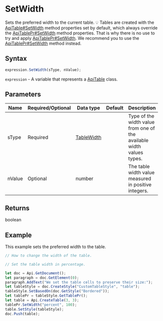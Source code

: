 # SetWidth

Sets the preferred width to the current table.
💡 Tables are created with the [ApiTable#SetWidth](../../ApiTable/Methods/SetWidth.md) method properties set by default, which always override the [ApiTablePr#SetWidth](../../ApiTablePr/Methods/SetWidth.md) method properties. That is why there is no use to try and apply [ApiTablePr#SetWidth](../../ApiTablePr/Methods/SetWidth.md). We recommend you to use the  [ApiTablePr#SetWidth](../../ApiTablePr/Methods/SetWidth.md) method instead.

## Syntax

```javascript
expression.SetWidth(sType, nValue);
```

`expression` - A variable that represents a [ApiTable](../ApiTable.md) class.

## Parameters

| **Name** | **Required/Optional** | **Data type** | **Default** | **Description** |
| ------------- | ------------- | ------------- | ------------- | ------------- |
| sType | Required | [TableWidth](../../Enumeration/TableWidth.md) |  | Type of the width value from one of the available width values types. |
| nValue | Optional | number |  | The table width value measured in positive integers. |

## Returns

boolean

## Example

This example sets the preferred width to the table.

```javascript editor-docx
// How to change the width of the table.

// Set the table width in percentage.

let doc = Api.GetDocument();
let paragraph = doc.GetElement(0);
paragraph.AddText("We set the table cells to preserve their size:");
let tableStyle = doc.CreateStyle("CustomTableStyle", "table");
tableStyle.SetBasedOn(doc.GetStyle("Bordered"));
let tablePr = tableStyle.GetTablePr();
let table = Api.CreateTable(3, 3);
tablePr.SetWidth("percent", 100);
table.SetStyle(tableStyle);
doc.Push(table);
```
